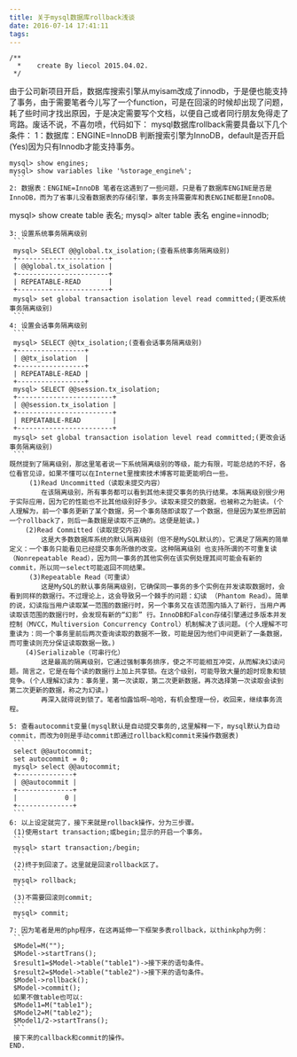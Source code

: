 ```yaml
---
title: 关于mysql数据库rollback浅谈
date: 2016-07-14 17:41:11
tags:
---
```

```
/**
  *    create By liecol 2015.04.02.
 */
```
由于公司新项目开启，数据库搜索引擎从myisam改成了innodb，于是便也能支持了事务，由于需要笔者今儿写了一个function，可是在回滚的时候却出现了问题，耗了些时间才找出原因，于是决定需要写个文档，以便自己或者同行朋友免得走了弯路。废话不说，不喜勿喷，代码如下：
mysql数据库rollback需要具备以下几个条件：
1：数据库：ENGINE=InnoDB 判断搜索引擎为InnoDB，default是否开启(Yes)因为只有Innodb才能支持事务。
   ```
   mysql> show engines;
   mysql> show variables like '%storage_engine%';
	```
2: 数据表：ENGINE=InnoDB 笔者在这遇到了一些问题，只是看了数据库ENGINE是否是InnoDB，而为了省事儿没看数据表的存储引擎，事务支持需要库和表ENGINE都是InnoDB。
   ```
   mysql> show create table 表名;
   mysql> alter table 表名 engine=innodb;
   ```
3: 设置系统事务隔离级别
    ```
    mysql> SELECT @@global.tx_isolation;(查看系统事务隔离级别)
    +-----------------------+
    | @@global.tx_isolation |
    +-----------------------+
    | REPEATABLE-READ       |
    +-----------------------+
    mysql> set global transaction isolation level read committed;(更改系统事务隔离级别)
	```
4: 设置会话事务隔离级别
    ```
    mysql> SELECT @@tx_isolation;(查看会话事务隔离级别)
    +-----------------+
    | @@tx_isolation  |
    +-----------------+
    | REPEATABLE-READ |
    +-----------------+
    mysql> SELECT @@session.tx_isolation;
    +------------------------+
    | @@session.tx_isolation |
    +------------------------+
    | REPEATABLE-READ        |
    +------------------------+
    mysql> set global transaction isolation level read committed;(更改会话事务隔离级别)
	```
既然提到了隔离级别，那这里笔者说一下系统隔离级别的等级，能力有限，可能总结的不好，各位看官见谅，如果不懂可以在Internet里搜索技术博客可能更能明白一些。
        (1)Read Uncommitted（读取未提交内容）
           在该隔离级别，所有事务都可以看到其他未提交事务的执行结果。本隔离级别很少用于实际应用，因为它的性能也不比其他级别好多少。读取未提交的数据，也被称之为脏读。(个人理解为，前一个事务更新了某个数据，另一个事务随即读取了一个数据，但是因为某些原因前一个rollback了，则后一条数据是读取不正确的。这便是脏读。)
       (2)Read Committed（读取提交内容）
           这是大多数数据库系统的默认隔离级别（但不是MySQL默认的）。它满足了隔离的简单定义：一个事务只能看见已经提交事务所做的改变。这种隔离级别 也支持所谓的不可重复读（Nonrepeatable Read），因为同一事务的其他实例在该实例处理其间可能会有新的commit，所以同一select可能返回不同结果。
        (3)Repeatable Read（可重读）
           这是MySQL的默认事务隔离级别，它确保同一事务的多个实例在并发读取数据时，会看到同样的数据行。不过理论上，这会导致另一个棘手的问题：幻读 （Phantom Read）。简单的说，幻读指当用户读取某一范围的数据行时，另一个事务又在该范围内插入了新行，当用户再读取该范围的数据行时，会发现有新的“幻影” 行。InnoDB和Falcon存储引擎通过多版本并发控制（MVCC，Multiversion Concurrency Control）机制解决了该问题。(个人理解不可重读为：同一个事务里前后两次查询读取的数据不一致，可能是因为他们中间更新了一条数据，而可重读则充分保证读取数据一致。) 
       (4)Serializable（可串行化）
           这是最高的隔离级别，它通过强制事务排序，使之不可能相互冲突，从而解决幻读问题。简言之，它是在每个读的数据行上加上共享锁。在这个级别，可能导致大量的超时现象和锁竞争。(个人理解幻读为：事务里，第一次读取，第二次更新数据，再次选择第一次读取会读到第二次更新的数据，称之为幻读。)
           再深入就得说到锁了。笔者怕露馅啊~哈哈，有机会整理一份，收回来，继续事务流程。

5: 查看autocommit变量(mysql默认是自动提交事务的,这里解释一下，mysql默认为自动commit，而改为0则是手动commit即通过rollback和commit来操作数据表)
    ```
    select @@autocommit;
    set autocommit = 0;
    mysql> select @@autocommit;
    +--------------+
    | @@autocommit |
    +--------------+
    |            0 |
    +--------------+
	```
6: 以上设定就完了，接下来就是rollback操作，分为三步骤。
    (1)使用start transaction;或begin;显示的开启一个事务。
    ```
    mysql> start transaction;/begin;
    ```
    (2)终于到回滚了。这里就是回滚rollback区了。
    ```
    mysql> rollback;
    ```
    (3)不需要回滚则commit;
    ```
    mysql> commit;
	```
7: 因为笔者是用的php程序，在这再延伸一下框架多表rollback，以thinkphp为例：
    ```
    $Model=M("");
    $Model->startTrans();
    $result1=$Model->table("table1")->接下来的语句条件。
    $result2=$Model->table("table2")->接下来的语句条件。
    $Model->rollback();
    $Model->commit();
    如果不做table也可以:
    $Model1=M("table1");
    $Model2=M("table2");
    $Model1/2->startTrans();
    ```
    接下来的callback和commit的操作。
END.